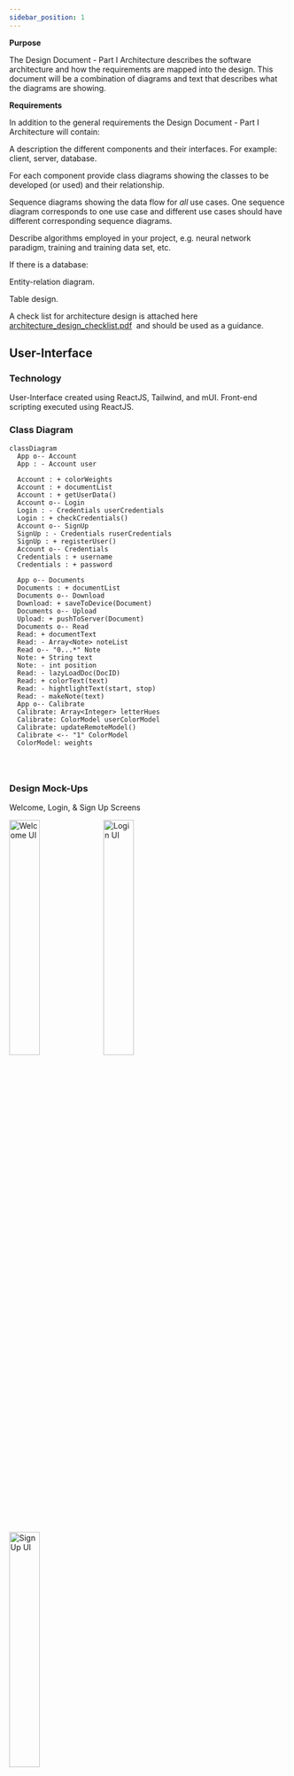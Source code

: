 ```yaml
---
sidebar_position: 1
---
```


**Purpose**

The Design Document - Part I Architecture describes the software architecture and how the requirements are mapped into the design. This document will be a combination of diagrams and text that describes what the diagrams are showing.

**Requirements**

In addition to the general requirements the Design Document - Part I Architecture will contain:

A description the different components and their interfaces. For example: client, server, database.

For each component provide class diagrams showing the classes to be developed (or used) and their relationship.

Sequence diagrams showing the data flow for _all_ use cases. One sequence diagram corresponds to one use case and different use cases should have different corresponding sequence diagrams.

Describe algorithms employed in your project, e.g. neural network paradigm, training and training data set, etc.

If there is a database:

Entity-relation diagram.

Table design.

A check list for architecture design is attached here [architecture\_design\_checklist.pdf](https://templeu.instructure.com/courses/106563/files/16928870/download?wrap=1 "architecture_design_checklist.pdf")  and should be used as a guidance.



## User-Interface

### Technology
User-Interface created using ReactJS, Tailwind, and mUI. Front-end scripting executed using ReactJS. 

### Class Diagram
```mermaid
classDiagram
  App o-- Account
  App : - Account user
   
  Account : + colorWeights
  Account : + documentList
  Account : + getUserData()
  Account o-- Login
  Login : - Credentials userCredentials
  Login : + checkCredentials()
  Account o-- SignUp
  SignUp : - Credentials ruserCredentials
  SignUp : + registerUser()
  Account o-- Credentials
  Credentials : + username
  Credentials : + password

  App o-- Documents
  Documents : + documentList
  Documents o-- Download
  Download: + saveToDevice(Document)
  Documents o-- Upload
  Upload: + pushToServer(Document)
  Documents o-- Read
  Read: + documentText
  Read: - Array<Note> noteList
  Read o-- "0...*" Note
  Note: + String text
  Note: - int position
  Read: - lazyLoadDoc(DocID)
  Read: + colorText(text)
  Read: - hightlightText(start, stop)
  Read: - makeNote(text)
  App o-- Calibrate
  Calibrate: Array<Integer> letterHues
  Calibrate: ColorModel userColorModel
  Calibrate: updateRemoteModel()
  Calibrate <-- "1" ColorModel
  ColorModel: weights
  
  
  
```
### Design Mock-Ups

<p>Welcome, Login, & Sign Up Screens</p>
<div>
  <img src = "https://github.com/Capstone-Projects-2024-Spring/project-synesthesia-reading-app/assets/40969165/b3638ab1-6bb3-49b0-9d51-5e4d387d55cc" alt="Welcome UI" width="33%"/>
  <img src = "https://github.com/Capstone-Projects-2024-Spring/project-synesthesia-reading-app/assets/40969165/787e1d42-dee6-4b00-b950-56e48fb5bfb7" alt="Login UI" width="33%"/>
  <img src = "https://github.com/Capstone-Projects-2024-Spring/project-synesthesia-reading-app/assets/40969165/a70b62d3-eb85-4af4-8a3b-7898a4d760d2" alt="Sign Up UI" width="33%"/>
</div>
<br/>
<br/>

<p>Document Reading Screen</p>

![document reading](https://github.com/Capstone-Projects-2024-Spring/project-synesthesia-reading-app/assets/40969165/a75439be-f688-44e0-9563-91d7c1a74f6b)





